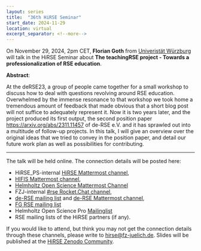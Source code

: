 ```yaml
---
layout: series
title:  "36th HiRSE Seminar"
start_date: 2024-11-29
location: virtual
excerpt_separator: <!--more-->
---
```


On November 29, 2024, 2pm CET, **Florian Goth** from [Univeristät Würzburg](https://www.physik.uni-wuerzburg.de/tp1/team/postdocs/dr-florian-goth/) will talk in the HiRSE Seminar about **The teachingRSE project - Towards a professionalization of RSE education**.
<!--more-->

**Abstract**:

At the deRSE23, a group of people came together for a small workshop to discuss how to deal with questions revolving around RSE education. Overwhelmed by the immense resonance to that workshop we took home a tremendous amount of feedback that made obvious that a short blog post will not suffice to adequately represent it. Now it is two years later, and the project produced its first output, the second position paper <https://arxiv.org/abs/2311.11457>  of de-RSE e.V. and it has sprawled out into a multitude of follow-up projects.
In this talk, I will give an overview over the original ideas that we tried to convey in the position paper, and detail our future work plan as well as possibilities for contributing.

***

The talk will be held online. The connection details will be posted here:

* HiRSE_PS-internal [HiRSE Mattermost channel](https://mattermost.hzdr.de/hirse),
* [HIFIS Mattermost channel](https://mattermost.hzdr.de/hifis), 
* [Helmholtz Open Science Mattermost Channel](https://mattermost.hzdr.de/open-science)
* FZJ-internal [#rse Rocket.Chat channel](https://chat.fz-juelich.de/channel/rse),
* [de-RSE mailing list](https://de-rse.org/de/join.html) and [de-RSE Mattermost channel](https://chat.gwdg.de/channel/derse),
* [FG RSE mailing list](https://fg-rse.gi.de/weiteres/mailingliste)
* Helmholtz Open Science Pro [Mailinglist](https://os.helmholtz.de/en/newsroom/mailing-list/)
* RSE mailing lists of the HiRSE partners (if any).

If you would like to attend, but think you may not get the connection details through these channels, please write to [hirse@fz-juelich.de](mailto:hirse@fz-juelich.de). Slides will be published at the [HiRSE Zenodo Community](https://zenodo.org/communities/hirse/).
